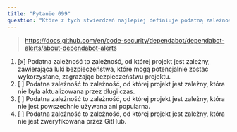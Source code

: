 ```yaml
---
title: "Pytanie 099"
question: "Które z tych stwierdzeń najlepiej definiuje podatną zależność?"
---
```



> https://docs.github.com/en/code-security/dependabot/dependabot-alerts/about-dependabot-alerts
1. [x] Podatna zależność to zależność, od której projekt jest zależny, zawierająca luki bezpieczeństwa, które mogą potencjalnie zostać wykorzystane, zagrażając bezpieczeństwu projektu.
1. [ ] Podatna zależność to zależność, od której projekt jest zależny, która nie była aktualizowana przez długi czas.
1. [ ] Podatna zależność to zależność, od której projekt jest zależny, która nie jest powszechnie używana ani popularna.
1. [ ] Podatna zależność to zależność, od której projekt jest zależny, która nie jest zweryfikowana przez GitHub.
